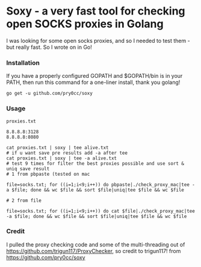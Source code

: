 # Soxy - a very fast tool for checking open SOCKS proxies in Golang 
I was looking for some open socks proxies, and so I needed to test them - but really fast. So I wrote on in Go!

### Installation
If you have a properly configured GOPATH and $GOPATH/bin is in your PATH, then run this command for a one-liner install, thank you golang!
```
go get -u github.com/pry0cc/soxy
```

### Usage
`proxies.txt`
```
8.8.8.8:3128
8.8.8.8:8080
```

```
cat proxies.txt | soxy | tee alive.txt
# if u want save pre results add -a after tee
cat proxies.txt | soxy | tee -a alive.txt
# test 9 times for filter the best proxies possible and use sort & uniq save result
# 1 from pbpaste (tested on mac  

file=socks.txt; for ((i=1;i<9;i++)) do pbpaste|./check_proxy_mac|tee -a $file; done && wc $file && sort $file|uniq|tee $file && wc $file

# 2 from file

file=socks.txt; for ((i=1;i<9;i++)) do cat $file|./check_proxy_mac|tee -a $file; done && wc $file && sort $file|uniq|tee $file && wc $file
```

### Credit
I pulled the proxy checking code and some of the multi-threading out of https://github.com/trigun117/ProxyChecker, so credit to trigun117! 
from https://github.com/pry0cc/soxy 
